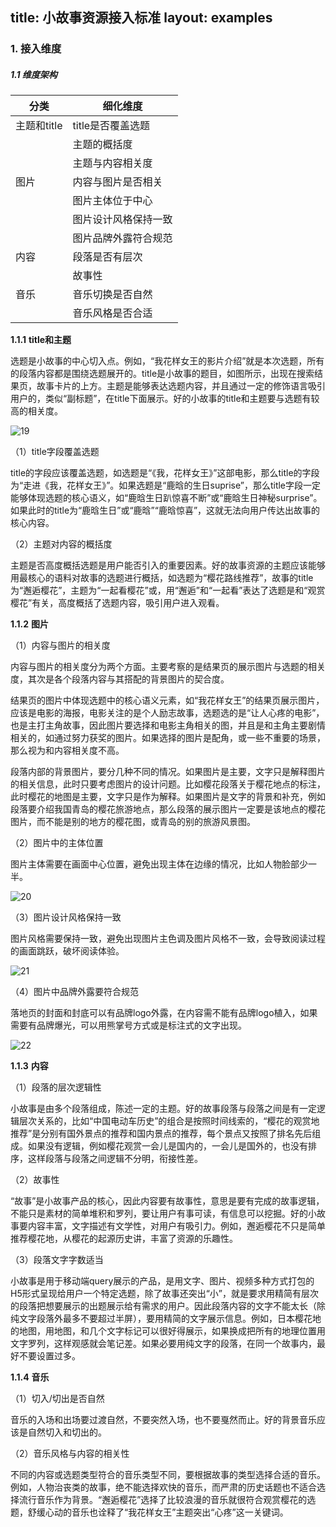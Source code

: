 title: 小故事资源接入标准
layout: examples
---

### 1.   接入维度

##### 1.1    维度架构

| **分类**    | **细化维度**         |
| ----------- | -------------------- |
| 主题和title | title是否覆盖选题    |
|             | 主题的概括度         |
|             | 主题与内容相关度     |
| 图片        | 内容与图片是否相关   |
|             | 图片主体位于中心     |
|             | 图片设计风格保持一致 |
|             | 图片品牌外露符合规范 |
| 内容        | 段落是否有层次       |
|             | 故事性               |
| 音乐        | 音乐切换是否自然     |
|             | 音乐风格是否合适     |


**1.1.1**     **title和主题**

​	选题是小故事的中心切入点。例如，“我花样女王的影片介绍”就是本次选题，所有的段落内容都是围绕选题展开的。title是小故事的题目，如图所示，出现在搜索结果页，故事卡片的上方。主题是能够表达选题内容，并且通过一定的修饰语言吸引用户的，类似“副标题”，在title下面展示。好的小故事的title和主题要与选题有较高的相关度。

![19](http://mipstatic.baidu.com/static/mip-static/mip-story/demo/static/19.png)

（1）title字段覆盖选题

title的字段应该覆盖选题，如选题是“《我，花样女王》”这部电影，那么title的字段为“走进《我，花样女王》”。如果选题是“鹿晗的生日suprise”，那么title字段一定能够体现选题的核心语义，如“鹿晗生日趴惊喜不断”或“鹿晗生日神秘surprise”。如果此时的title为“鹿晗生日”或“鹿晗”“鹿晗惊喜”，这就无法向用户传达出故事的核心内容。

（2）主题对内容的概括度

主题是否高度概括选题是用户能否引入的重要因素。好的故事资源的主题应该能够用最核心的语料对故事的选题进行概括，如选题为“樱花路线推荐”，故事的title为“邂逅樱花”，主题为“一起看樱花”或，用“邂逅”和“一起看”表达了选题是和“观赏樱花”有关，高度概括了选题内容，吸引用户进入观看。

**1.1.2**       **图片**

（1）内容与图片的相关度

内容与图片的相关度分为两个方面。主要考察的是结果页的展示图片与选题的相关度，其次是各个段落内容与其搭配的背景图片的契合度。

结果页的图片中体现选题中的核心语义元素，如“我花样女王”的结果页展示图片，应该是电影的海报，电影关注的是个人励志故事，选题选的是“让人心疼的电影”，也是主打主角故事，因此图片要选择和电影主角相关的图，并且是和主角主要剧情相关的，如通过努力获奖的图片。如果选择的图片是配角，或一些不重要的场景，那么视为和内容相关度不高。

段落内部的背景图片，要分几种不同的情况。如果图片是主要，文字只是解释图片的相关信息，此时只要考虑图片的设计问题。比如樱花段落关于樱花地点的标注，此时樱花的地图是主要，文字只是作为解释。如果图片是文字的背景和补充，例如段落要介绍我国青岛的樱花旅游地点，那么段落的展示图片一定要是该地点的樱花图片，而不能是别的地方的樱花图，或青岛的别的旅游风景图。

（2）图片中的主体位置

图片主体需要在画面中心位置，避免出现主体在边缘的情况，比如人物脸部少一半。

![20](http://mipstatic.baidu.com/static/mip-static/mip-story/demo/static/20.png)

（3）图片设计风格保持一致

图片风格需要保持一致，避免出现图片主色调及图片风格不一致，会导致阅读过程的画面跳跃，破坏阅读体验。

![21](http://mipstatic.baidu.com/static/mip-static/mip-story/demo/static/21.png)

（4）图片中品牌外露要符合规范

落地页的封面和封底可以有品牌logo外露，在内容需不能有品牌logo植入，如果需要有品牌爆光，可以用熊掌号方式或是标注式的文字出现。

 ![22](http://mipstatic.baidu.com/static/mip-static/mip-story/demo/static/22.png)

**1.1.3**       **内容**

（1）段落的层次逻辑性

小故事是由多个段落组成，陈述一定的主题。好的故事段落与段落之间是有一定逻辑层次关系的，比如“中国电动车历史”的组合是按照时间线索的，“樱花的观赏地推荐”是分别有国外景点的推荐和国内景点的推荐，每个景点又按照了排名先后组成。如果没有逻辑，例如樱花观赏一会儿是国内的，一会儿是国外的，也没有排序，这样段落与段落之间逻辑不分明，衔接性差。

（2）故事性

“故事”是小故事产品的核心，因此内容要有故事性，意思是要有完成的故事逻辑，不能只是素材的简单堆积和罗列，要让用户有事可读，有信息可以挖掘。好的小故事要内容丰富，文字描述有文学性，对用户有吸引力。例如，邂逅樱花不只是简单推荐樱花地，从樱花的起源历史讲，丰富了资源的乐趣性。

（3）段落文字字数适当

小故事是用于移动端query展示的产品，是用文字、图片、视频多种方式打包的H5形式呈现给用户一个特定选题，除了故事还突出“小”，就是要求用精简有层次的段落把想要展示的出题展示给有需求的用户。因此段落内容的文字不能太长（除纯文字段落外最多不要超过半屏），要用精简的文字展示信息。例如，日本樱花地的地图，用地图，和几个文字标记可以很好得展示，如果换成把所有的地理位置用文字罗列，这样观感就会笔记差。如果必要用纯文字的段落，在同一个故事内，最好不要设置过多。

 

**1.1.4**       **音乐**

（1）切入/切出是否自然

音乐的入场和出场要过渡自然，不要突然入场，也不要戛然而止。好的背景音乐应该是自然切入和切出的。

（2）音乐风格与内容的相关性

不同的内容或选题类型符合的音乐类型不同，要根据故事的类型选择合适的音乐。例如，人物治丧类的故事，绝不能选择欢快的音乐，而严肃的历史话题也不适合选择流行音乐作为背景。“邂逅樱花”选择了比较浪漫的音乐就很符合观赏樱花的选题，舒缓心动的音乐也诠释了“我花样女王”主题突出“心疼”这一关键词。